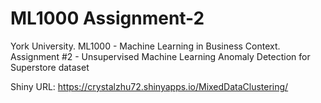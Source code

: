# ML1000 Assignment-2

York University. ML1000 - Machine Learning in Business Context. Assignment #2 - Unsupervised Machine Learning
Anomaly Detection for Superstore dataset


Shiny URL: https://crystalzhu72.shinyapps.io/MixedDataClustering/ 
